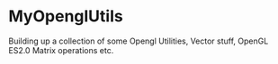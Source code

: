 MyOpenglUtils
=============

Building up a collection of some Opengl Utilities, Vector stuff, OpenGL ES2.0 Matrix operations etc.
 